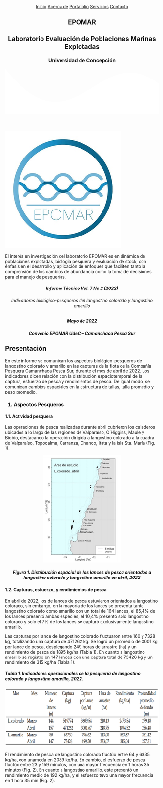 
<html lang="es">
<head>
<meta charset="UTF-8">
<meta http-equiv="X-UA-Compatible" content="IE=edge">
<meta name="viewport" content="width=device-width, initial-scale=1.0">
<link rel="shortcut icon" href="img/favicon_Epo2_16x16.png" type="image/x-icon">
<link rel="stylesheet" href="css/estilos1.css">
<link rel="preconnect" href="https://fonts.googleapis.com">
<link rel="preconnect" href="https://fonts.gstatic.com" crossorigin>
<link href="https://fonts.googleapis.com/css2?family=Open+Sans:wght@300&display=swap" rel="stylesheet">
</head>
<header>
<nav>
<a href="https://www.facebook.com/labEPOMAR/">Inicio</a>
<a href="#">Acerca de</a> <a href="#">Portafolio</a>
<a href="#">Servicios</a>
<a href="https://www.facebook.com/labEPOMAR/">Contacto</a>
</nav>
<section class="textos-header">
<h1>
EPOMAR
</h1>
<h2>
Laboratorio Evaluación de Poblaciones Marinas Explotadas
</h2>
<h3>
Universidad de Concepción
</h3>
</section>

<div class="wave" style="height: 150px; overflow: hidden;">

<svg viewBox="0 0 500 150" preserveAspectRatio="none" style="height: 100%; width: 100%;">
<path d="M-2.82,-2.44 C227.42,288.66 301.35,-101.13 500.00,49.98 L500.00,150.00 L0.00,150.00 Z" style="stroke: none; fill: #fff;"></path>
</svg>

</div>

</header>
</html>

<img>![](img/Epomar-Logo.jpeg)</img>

<p>
El interés en investigación del laboratorio EPOMAR es en dinámica de
poblaciones explotadas, biología pesquera y evaluación de stock, con
énfasis en el desarrollo y aplicación de enfoques que faciliten tanto la
comprensión de los cambios de abundancia como la toma de decisiones para
el manejo de pesquerías.
</p>
<section class="informe">
<center>
<h5>
Informe Técnico Vol. 7 No 2 (2022)
</h5>
<h6>
Indicadores biológico-pesqueros del langostino colorado y langostino
amarillo
</h6>
<h5>
Mayo de 2022
</h5>
<h5>
Convenio EPOMAR UdeC – Camanchaca Pesca Sur
</h5>
</center>
<h2>
Presentación
</h2>
<p>
En este informe se comunican los aspectos biológico-pesqueros de
langostino colorado y amarillo en las capturas de la flota de la
Compañía Pesquera Camanchaca Pesca Sur, durante el mes de abril de 2022.
Los indicadores dicen relación con la distribución espaciotemporal de la
captura, esfuerzo de pesca y rendimientos de pesca. De igual modo, se
comunican cambios espaciales en la estructura de tallas, talla promedio
y peso promedio.
</p>
<h3>

1.  Aspectos Pesqueros
    </h3>

<h4>
1.1. Actividad pesquera
</h4>
<p>
Las operaciones de pesca realizadas durante abril cubrieron los
caladeros ubicados a lo largo de las regiones de Valparaíso, O’Higgins,
Maule y Biobío, destacando la operación dirigida a langostino colorado a
la cuadra de Valparaíso, Topocalma, Carranza, Chanco, Itata y la isla
Sta. María (Fig. 1).
<p>
<center>
<img src="img/Fig1.PNG" style="width:50.0%;height:50.0%" />
</center>
<center>
<h5>
Figura 1. Distribución espacial de los lances de pesca orientados a
langostino colorado y langostino amarillo en abril, 2022
</h5>
</center>
<h4>
1.2. Capturas, esfuerzo, y rendimientos de pesca
</h4>
<p>
En abril de 2022, los de lances de pesca estuvieron orientados a
langostino colorado, sin embargo, en la mayoría de los lances se
presenta tanto langostino colorado como amarillo con un total de 164
lances, el 85,4% de los lances presentó ambas especies, el 10,4%
presentó solo langostino colorado y solo el 7% de los lances se capturó
exclusivamente langostino amarillo.
</p>
<p>
Las capturas por lance de langostino colorado fluctuaron entre 160 y
7328 kg, totalizando una captura de 471262 kg. Se logró un promedio de
3001 kg por lance de pesca, desplegando 249 horas de arrastre (ha) y un
rendimiento de pesca de 1895 kg/ha (Tabla 1). En cuanto a langostino
amarillo se registro en 147 lances con una captura total de 73426 kg y
un rendimiento de 315 kg/ha (Tabla 1).
</p>
<h5>
Tabla 1. Indicadores operacionales de la pesquería de langostino
colorado y langostino amarillo, 2022.
</h5>
<center>
<img src="img/Tabla1.PNG" data-widtht="5cm" style="height:5cm" />
</center>
<p>
El rendimiento de pesca de langostino colorado fluctúo entre 64 y 6835
kg/ha, con unamoda en 2089 kg/ha. En cambio, el esfuerzo de pesca
fluctúo entre 23 y 159 minutos, con una mayor frecuencia en 1 horas 35
minutos (Fig. 2). En cuanto a langostino amarillo, este presentó un
rendimiento medio de 192 kg/ha, y el esfuerzo tuvo una mayor frecuencia
en 1 hora 35 min (Fig. 2).
</p>
</section>
